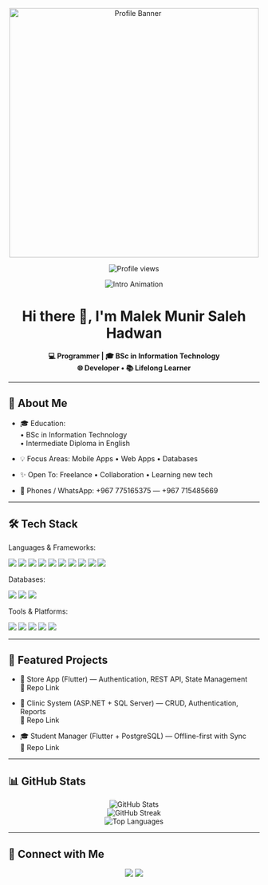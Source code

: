 <!-- GitHub Profile README -->

<!-- Banner -->
<p align="center">
  <img src="banner3.jpg" alt="Profile Banner" width="500" />
</p>

<!-- Visitors badge -->
<p align="center">
  <img src="https://komarev.com/ghpvc/?username=MalekMunir&label=Profile%20views&color=ff69b4&style=flat" alt="Profile views"/>
</p>

<!-- 🎬 Intro Animation -->
<p align="center">
  <img src="https://readme-typing-svg.herokuapp.com?size=25&color=8A2BE2&center=true&vCenter=true&width=650&lines=Hi+there+👋;I'm+Malek+Munir+Saleh+Hadwan;💻+Programmer+|+Developer;🚀+Flutter+%7C+Python+%7C+C%2B%2B+%7C+C%23+%7C+Java+%7C+React+Native;📚+BSc+IT+%7C+Diploma+English" alt="Intro Animation" />
</p>

<h1 align="center">Hi there 👋, I'm Malek Munir Saleh Hadwan</h1>

<p align="center">
  <b>💻 Programmer | 🎓 BSc in Information Technology</b><br/>
  <b>🌐 Developer • 📚 Lifelong Learner</b>
</p>

---

## 🚀 About Me
- 🎓 Education:  
  • BSc in Information Technology  
  • Intermediate Diploma in English  

- 💡 Focus Areas: Mobile Apps • Web Apps • Databases  
- ✨ Open To: Freelance • Collaboration • Learning new tech  
- 📱 Phones / WhatsApp: +967 775165375 — +967 715485669  

---

## 🛠️ Tech Stack

Languages & Frameworks:  
<p>
  <img src="https://img.shields.io/badge/Dart-0175C2?logo=dart&logoColor=white"/>
  <img src="https://img.shields.io/badge/Flutter-02569B?logo=flutter&logoColor=white"/>
  <img src="https://img.shields.io/badge/Python-3776AB?logo=python&logoColor=white"/>
  <img src="https://img.shields.io/badge/C-00599C?logo=c&logoColor=white"/>
  <img src="https://img.shields.io/badge/C++-00599C?logo=c%2B%2B&logoColor=white"/>
  <img src="https://img.shields.io/badge/C%23-239120?logo=c-sharp&logoColor=white"/>
  <img src="https://img.shields.io/badge/Java-007396?logo=java&logoColor=white"/>
  <img src="https://img.shields.io/badge/JavaScript-F7DF1E?logo=javascript&logoColor=black"/>
  <img src="https://img.shields.io/badge/HTML5-E34F26?logo=html5&logoColor=white"/>
  <img src="https://img.shields.io/badge/React%20Native-61DAFB?logo=react&logoColor=black"/>
</p>

Databases:  
<p>
  <img src="https://img.shields.io/badge/MySQL-4479A1?logo=mysql&logoColor=white"/>
  <img src="https://img.shields.io/badge/SQLite-003B57?logo=sqlite&logoColor=white"/>
  <img src="https://img.shields.io/badge/PostgreSQL-336791?logo=postgresql&logoColor=white"/>
</p>

Tools & Platforms:  
<p>
  <img src="https://img.shields.io/badge/Git-F05032?logo=git&logoColor=white"/>
  <img src="https://img.shields.io/badge/GitHub-181717?logo=github&logoColor=white"/>
  <img src="https://img.shields.io/badge/Docker-2496ED?logo=docker&logoColor=white"/>
  <img src="https://img.shields.io/badge/Postman-FF6C37?logo=postman&logoColor=white"/>
  <img src="https://img.shields.io/badge/VS%20Code-007ACC?logo=visual-studio-code&logoColor=white"/>
</p>

---

## 📌 Featured Projects
- 📱 Store App (Flutter) — Authentication, REST API, State Management  
  🔗 Repo Link

- 🏥 Clinic System (ASP.NET + SQL Server) — CRUD, Authentication, Reports  
  🔗 Repo Link

- 🎓 Student Manager (Flutter + PostgreSQL) — Offline-first with Sync  
  🔗 Repo Link

---

## 📊 GitHub Stats
<p align="center">
  <img src="https://github-readme-stats.vercel.app/api?username=MalekMunir&show_icons=true&theme=tokyonight" alt="GitHub Stats"/>
  <br/>
  <img src="https://github-readme-streak-stats.herokuapp.com/?user=MalekMunir&theme=tokyonight" alt="GitHub Streak"/>
  <br/>
  <img src="https://github-readme-stats.vercel.app/api/top-langs/?username=MalekMunir&layout=compact&theme=tokyonight" alt="Top Languages"/>
</p>

---

## 🤝 Connect with Me
<p align="center">
  <a href="https://wa.me/967775165375"><img src="https://img.shields.io/badge/Phone1-25D366?logo=whatsapp&logoColor=white"/></a>
  <a href="https://wa.me/967715485669"><img src="https://img.shields.io/badge/Phone2-25D366?logo=whatsapp&logoColor=white"/></a>
</p>
